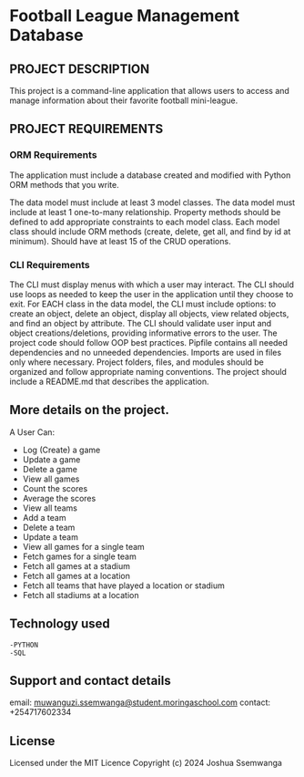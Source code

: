 
# Football League Management Database 

## PROJECT DESCRIPTION 
This project is a command-line application that allows users to access and manage information about their favorite football mini-league.


## PROJECT REQUIREMENTS
### ORM Requirements
The application must include a database created and modified with Python ORM methods that you write.

The data model must include at least 3 model classes.
The data model must include at least 1 one-to-many relationship.
Property methods should be defined to add appropriate constraints to each model class.
Each model class should include ORM methods (create, delete, get all, and find by id at minimum).
Should have at least 15 of the CRUD operations.
### CLI Requirements
The CLI must display menus with which a user may interact.
The CLI should use loops as needed to keep the user in the application until they choose to exit.
For EACH class in the data model, the CLI must include options: to create an object, delete an object, display all objects, view related objects, and find an object by attribute.
The CLI should validate user input and object creations/deletions, providing informative errors to the user.
The project code should follow OOP best practices.
Pipfile contains all needed dependencies and no unneeded dependencies.
Imports are used in files only where necessary.
Project folders, files, and modules should be organized and follow appropriate naming conventions.
The project should include a README.md that describes the application.


## More details on the project.
A User Can:
- Log (Create) a game
- Update a game
- Delete a game
- View all games
- Count the scores
- Average the scores
- View all teams
- Add a team
- Delete a team
- Update a team
- View all games for a single team
- Fetch games for a single team
- Fetch all games at a stadium
- Fetch all games at a location
- Fetch all teams that have played a location or stadium
- Fetch all stadiums at a location
## Technology used
    -PYTHON
    -SQL

## Support and contact details

email: muwanguzi.ssemwanga@student.moringaschool.com
contact: +254717602334

## License
Licensed under the MIT Licence Copyright (c) 2024 Joshua Ssemwanga

    
